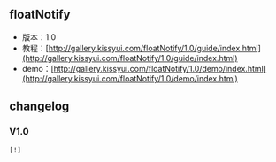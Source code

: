 ## floatNotify

* 版本：1.0
* 教程：[http://gallery.kissyui.com/floatNotify/1.0/guide/index.html](http://gallery.kissyui.com/floatNotify/1.0/guide/index.html)
* demo：[http://gallery.kissyui.com/floatNotify/1.0/demo/index.html](http://gallery.kissyui.com/floatNotify/1.0/demo/index.html)

## changelog

### V1.0

    [!]


